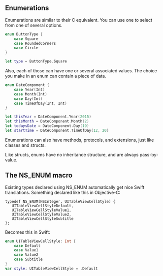 Enumerations
-----

Enumerations are similar to their C equivalent. You can use one to 
select from one of several options.

~~~swift
enum ButtonType {
    case Square
    case RoundedCorners
    case Circle
}

let type = ButtonType.Square
~~~

Also, each of those can have one or several associated values. The 
choice you make in an enum can contain a piece of data.

~~~swift
enum DateComponent {
    case Year(Int)
    case Month(Int)
    case Day(Int)
    case TimeOfDay(Int, Int)
}

let thisYear = DateComponent.Year(2015)
let thisMonth = DateComponent.Month(2)
let todaysDate = DateComponent.Day(19)
let startTime = DateComponent.TimeOfDay(12, 20)
~~~
Enumerations can also have methods, protocols, and extensions, 
just like classes and structs.

Like structs, enums have no inheritance structure, and are always pass-by-value.

The NS_ENUM macro
-----
Existing types declared using NS_ENUM automatically get nice Swift 
translations. Something declared like this in Objective-C:

~~~
typedef NS_ENUM(NSInteger, UITableViewCellStyle) {
   UITableViewCellStyleDefault,
   UITableViewCellStyleValue1,
   UITableViewCellStyleValue2,
   UITableViewCellStyleSubtitle
};
~~~

Becomes this in Swift:
~~~swift
enum UITableViewCellStyle: Int {
    case Default
    case Value1
    case Value2
    case Subtitle
}
var style: UITableViewCellStyle = .Default
~~~


